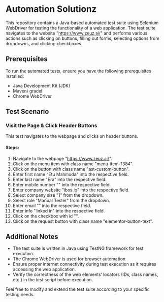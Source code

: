 # Automation Solutionz

This repository contains a Java-based automated test suite using Selenium WebDriver for testing the functionality of a web application. The test suite navigates to the website "https://www.zeuz.ai/" and performs various actions such as clicking on buttons, filling out forms, selecting options from dropdowns, and clicking checkboxes.

## Prerequisites

To run the automated tests, ensure you have the following prerequisites installed:

- Java Development Kit (JDK)
- Maven/ gradel
- Chrome WebDriver


## Test Scenario

### Visit the Page & Click Header Buttons

This test navigates to the webpage and clicks on header buttons.

#### Steps:

1. Navigate to the webpage "https://www.zeuz.ai/".
2. Click on the menu item with class name "menu-item-1384".
3. Click on the button with class name "ast-custom-button".
4. Enter first name "Etu Mahmuda" into the respective field.
5. Enter last name "Era" into the respective field.
6. Enter mobile number "" into the respective field.
7. Enter company website "ibos.io" into the respective field.
8. Select company size "1" from the dropdown.
9. Select role "Manual Tester" from the dropdown.
10. Enter email "" into the respective field.
11. Enter info "linked in" into the respective field.
12. Click on the checkbox with id "".
13. Click on the request button with class name "elementor-button-text".

## Additional Notes

- The test suite is written in Java using TestNG framework for test execution.
- The Chrome WebDriver is used for browser automation.
- Ensure proper internet connectivity during test execution as it requires accessing the web application.
- Verify the correctness of the web elements' locators (IDs, class names, etc.) in the test script before execution.

Feel free to modify and extend the test suite according to your specific testing needs.
